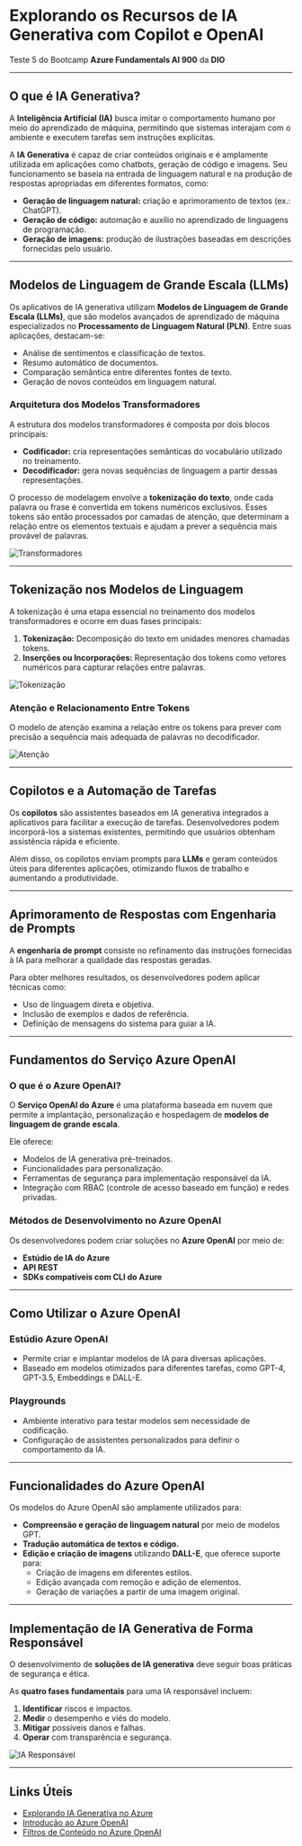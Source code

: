 # Explorando os Recursos de IA Generativa com Copilot e OpenAI  

Teste 5 do Bootcamp **Azure Fundamentals AI 900** da **DIO**  

---

## O que é IA Generativa?  

A **Inteligência Artificial (IA)** busca imitar o comportamento humano por meio do aprendizado de máquina, permitindo que sistemas interajam com o ambiente e executem tarefas sem instruções explícitas.  

A **IA Generativa** é capaz de criar conteúdos originais e é amplamente utilizada em aplicações como chatbots, geração de código e imagens. Seu funcionamento se baseia na entrada de linguagem natural e na produção de respostas apropriadas em diferentes formatos, como:  

- **Geração de linguagem natural:** criação e aprimoramento de textos (ex.: ChatGPT).  
- **Geração de código:** automação e auxílio no aprendizado de linguagens de programação.  
- **Geração de imagens:** produção de ilustrações baseadas em descrições fornecidas pelo usuário.  

---

## Modelos de Linguagem de Grande Escala (LLMs)  

Os aplicativos de IA generativa utilizam **Modelos de Linguagem de Grande Escala (LLMs)**, que são modelos avançados de aprendizado de máquina especializados no **Processamento de Linguagem Natural (PLN)**. Entre suas aplicações, destacam-se:  

- Análise de sentimentos e classificação de textos.  
- Resumo automático de documentos.  
- Comparação semântica entre diferentes fontes de texto.  
- Geração de novos conteúdos em linguagem natural.  

### Arquitetura dos Modelos Transformadores  

A estrutura dos modelos transformadores é composta por dois blocos principais:  

- **Codificador:** cria representações semânticas do vocabulário utilizado no treinamento.  
- **Decodificador:** gera novas sequências de linguagem a partir dessas representações.  

O processo de modelagem envolve a **tokenização do texto**, onde cada palavra ou frase é convertida em tokens numéricos exclusivos. Esses tokens são então processados por camadas de atenção, que determinam a relação entre os elementos textuais e ajudam a prever a sequência mais provável de palavras.  

![Transformadores](https://github.com/Edivania88Duarte/-Explorando-os-Recursos-de-IA-Generativa-com-Copilot-e-OpenAI/assets/120994730/4db12138-34bc-47ce-957f-38b349105109)  

---

## Tokenização nos Modelos de Linguagem  

A tokenização é uma etapa essencial no treinamento dos modelos transformadores e ocorre em duas fases principais:  

1. **Tokenização:** Decomposição do texto em unidades menores chamadas tokens.  
2. **Inserções ou Incorporações:** Representação dos tokens como vetores numéricos para capturar relações entre palavras.  

![Tokenização](https://github.com/Edivania88Duarte/-Explorando-os-Recursos-de-IA-Generativa-com-Copilot-e-OpenAI/assets/120994730/335c5321-a9a4-4876-89b5-3db6cb8e306a)  

### Atenção e Relacionamento Entre Tokens  

O modelo de atenção examina a relação entre os tokens para prever com precisão a sequência mais adequada de palavras no decodificador.  

![Atenção](https://github.com/Edivania88Duarte/-Explorando-os-Recursos-de-IA-Generativa-com-Copilot-e-OpenAI/assets/120994730/13bb4296-cf2c-46c1-b10a-70acc1fd837e)  

---

## Copilotos e a Automação de Tarefas  

Os **copilotos** são assistentes baseados em IA generativa integrados a aplicativos para facilitar a execução de tarefas. Desenvolvedores podem incorporá-los a sistemas existentes, permitindo que usuários obtenham assistência rápida e eficiente.  

Além disso, os copilotos enviam prompts para **LLMs** e geram conteúdos úteis para diferentes aplicações, otimizando fluxos de trabalho e aumentando a produtividade.  

---

## Aprimoramento de Respostas com Engenharia de Prompts  

A **engenharia de prompt** consiste no refinamento das instruções fornecidas à IA para melhorar a qualidade das respostas geradas.  

Para obter melhores resultados, os desenvolvedores podem aplicar técnicas como:  
- Uso de linguagem direta e objetiva.  
- Inclusão de exemplos e dados de referência.  
- Definição de mensagens do sistema para guiar a IA.  

---

## Fundamentos do Serviço Azure OpenAI  

### O que é o Azure OpenAI?  

O **Serviço OpenAI do Azure** é uma plataforma baseada em nuvem que permite a implantação, personalização e hospedagem de **modelos de linguagem de grande escala**.  

Ele oferece:  
- Modelos de IA generativa pré-treinados.  
- Funcionalidades para personalização.  
- Ferramentas de segurança para implementação responsável da IA.  
- Integração com RBAC (controle de acesso baseado em função) e redes privadas.  

### Métodos de Desenvolvimento no Azure OpenAI  

Os desenvolvedores podem criar soluções no **Azure OpenAI** por meio de:  
- **Estúdio de IA do Azure**  
- **API REST**  
- **SDKs compatíveis com CLI do Azure**  

---

## Como Utilizar o Azure OpenAI  

### **Estúdio Azure OpenAI**  
- Permite criar e implantar modelos de IA para diversas aplicações.  
- Baseado em modelos otimizados para diferentes tarefas, como GPT-4, GPT-3.5, Embeddings e DALL-E.  

### **Playgrounds**  
- Ambiente interativo para testar modelos sem necessidade de codificação.  
- Configuração de assistentes personalizados para definir o comportamento da IA.  

---

## Funcionalidades do Azure OpenAI  

Os modelos do Azure OpenAI são amplamente utilizados para:  
- **Compreensão e geração de linguagem natural** por meio de modelos GPT.  
- **Tradução automática de textos e código.**  
- **Edição e criação de imagens** utilizando **DALL-E**, que oferece suporte para:  
  - Criação de imagens em diferentes estilos.  
  - Edição avançada com remoção e adição de elementos.  
  - Geração de variações a partir de uma imagem original.  

---

## Implementação de IA Generativa de Forma Responsável  

O desenvolvimento de **soluções de IA generativa** deve seguir boas práticas de segurança e ética.  

As **quatro fases fundamentais** para uma IA responsável incluem:  
1. **Identificar** riscos e impactos.  
2. **Medir** o desempenho e viés do modelo.  
3. **Mitigar** possíveis danos e falhas.  
4. **Operar** com transparência e segurança.  

![IA Responsável](https://github.com/Edivania88Duarte/-Explorando-os-Recursos-de-IA-Generativa-com-Copilot-e-OpenAI/assets/120994730/94c898d5-36fc-4dc4-bdcf-f876b8709ce0)  

---

## Links Úteis  

- [Explorando IA Generativa no Azure](https://microsoftlearning.github.io/mslearn-ai-fundamentals/Instructions/Labs/12-generative-ai.html)  
- [Introdução ao Azure OpenAI](https://microsoftlearning.github.io/mslearn-ai-fundamentals/Instructions/Labs/13-azure-openai.html)  
- [Filtros de Conteúdo no Azure OpenAI](https://microsoftlearning.github.io/mslearn-ai-fundamentals/Instructions/Labs/14-azure-openai.html)  
